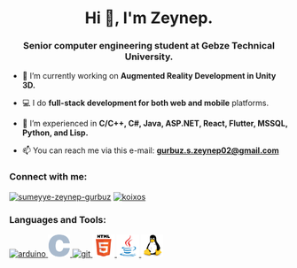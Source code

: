 <h1 align="center">Hi 👋, I'm Zeynep.</h1>
<h3 align="center">Senior computer engineering student at Gebze Technical University.</h3>

- 🔭 I’m currently working on **Augmented Reality Development in Unity 3D.**

- 💻 I do **full-stack development for both web and mobile** platforms. 

- 🌱 I’m experienced in **C/C++, C#, Java, ASP.NET, React, Flutter, MSSQL, Python, and Lisp.**

- 📫 You can reach me via this e-mail: **gurbuz.s.zeynep02@gmail.com**

<h3 align="left">Connect with me:</h3>
<p align="left">
<a href="https://linkedin.com/in/sumeyye-zeynep-gurbuz" target="blank"><img align="center" src="https://raw.githubusercontent.com/rahuldkjain/github-profile-readme-generator/master/src/images/icons/Social/linked-in-alt.svg" alt="sumeyye-zeynep-gurbuz" height="30" width="40" /></a>
<a href="https://www.hackerrank.com/koixos" target="blank"><img align="center" src="https://raw.githubusercontent.com/rahuldkjain/github-profile-readme-generator/master/src/images/icons/Social/hackerrank.svg" alt="koixos" height="30" width="40" /></a>
</p>

<h3 align="left">Languages and Tools:</h3>
<p align="left"> <a href="https://www.arduino.cc/" target="_blank" rel="noreferrer"> <img src="https://cdn.worldvectorlogo.com/logos/arduino-1.svg" alt="arduino" width="40" height="40"/> </a> <a href="https://www.cprogramming.com/" target="_blank" rel="noreferrer"> <img src="https://raw.githubusercontent.com/devicons/devicon/master/icons/c/c-original.svg" alt="c" width="40" height="40"/> </a> <a href="https://git-scm.com/" target="_blank" rel="noreferrer"> <img src="https://www.vectorlogo.zone/logos/git-scm/git-scm-icon.svg" alt="git" width="40" height="40"/> </a> <a href="https://www.w3.org/html/" target="_blank" rel="noreferrer"> <img src="https://raw.githubusercontent.com/devicons/devicon/master/icons/html5/html5-original-wordmark.svg" alt="html5" width="40" height="40"/> </a> <a href="https://www.java.com" target="_blank" rel="noreferrer"> <img src="https://raw.githubusercontent.com/devicons/devicon/master/icons/java/java-original.svg" alt="java" width="40" height="40"/> </a> <a href="https://www.linux.org/" target="_blank" rel="noreferrer"> <img src="https://raw.githubusercontent.com/devicons/devicon/master/icons/linux/linux-original.svg" alt="linux" width="40" height="40"/> </a> </p>

